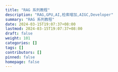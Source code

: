 ```yaml
---
title: "RAG 系列教程"
description: "RAG,GPU,AI,检索增加,AIGC,Developer"
summary: "RAG 系列教程"
date: 2024-03-15T19:07:37+08:00
lastmod: 2024-03-15T19:07:37+08:00
draft: false
weight: 101
categories: []
tags: []
contributors: []
pinned: false
homepage: false
---
```


